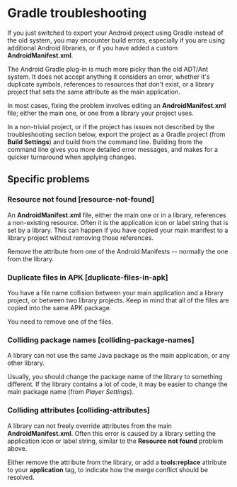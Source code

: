 <!-- Anchor tags on this page are linked to from within the Unity Editor -->

# Gradle troubleshooting

If you just switched to export your Android project using Gradle instead of the old system, you may encounter build errors, especially if you are using additional Android libraries, or if you have added a custom __AndroidManifest.xml__.

The Android Gradle plug-in is much more picky than the old ADT/Ant system. It does not accept
anything it considers an error, whether it's duplicate symbols, references to resources that don't
exist, or a library project that sets the same attribute as the main application.

In most cases, fixing the problem involves editing an __AndroidManifest.xml__ file; either the main
one, or one from a library your project uses.

In a non-trivial project, or if the project has issues not described by the troubleshooting section
below, export the project as a Gradle project (from __Build Settings__) and build from the command line. Building from the command line gives you more detailed error messages, and makes for a quicker turnaround when applying changes.

## Specific problems

### Resource not found [resource-not-found]

An __AndroidManifest.xml__ file, either the main one or in a library, references a non-existing
resource. Often it is the application icon or label string that is set by a library. This can
happen if you have copied your main manifest to a library project without removing those references.

Remove the attribute from one of the Android Manifests -- normally the one from the library.

### Duplicate files in APK [duplicate-files-in-apk]

You have a file name collision between your main application and a library project, or between two
library projects. Keep in mind that all of the files are copied into the same APK package.

You need to remove one of the files.

### Colliding package names [colliding-package-names]

A library can not use the same Java package as the main application, or any other library.

Usually, you should change the package name of the library to something different. If the library
contains a lot of code, it may be easier to change the main package name (from _Player Settings_).

### Colliding attributes [colliding-attributes]

A library can not freely override attributes from the main __AndroidManifest.xml__.  Often this error is caused by a library setting the application icon or label string, similar to the __Resource not found__ problem above.

Either remove the attribute from the library, or add a __tools:replace__ attribute to your
__application__ tag, to indicate how the merge conflict should be resolved.

<!-- Add empty lines so that web page can be positioned with linked header on top -->
<br/><br/><br/><br/><br/><br/><br/><br/><br/><br/><br/><br/><br/><br/><br/><br/><br/><br/><br/><br/>
<br/><br/><br/><br/><br/><br/><br/><br/><br/><br/><br/><br/><br/><br/><br/><br/><br/><br/><br/><br/>
<br/><br/><br/><br/><br/><br/><br/><br/><br/><br/><br/><br/><br/><br/><br/><br/><br/><br/><br/><br/>
